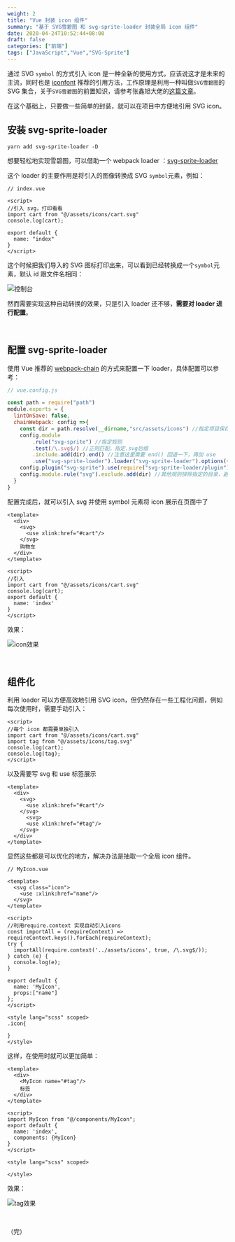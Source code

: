 ```yaml
---
weight: 2
title: "Vue 封装 icon 组件"
summary: "基于 SVG雪碧图 和 svg-sprite-loader 封装全局 icon 组件"
date: 2020-04-24T10:52:44+08:00
draft: false
categories: ["前端"]
tags: ["JavaScript","Vue","SVG-Sprite"]
---
```


通过 SVG `symbol` 的方式引入 icon 是一种全新的使用方式，应该说这才是未来的主流，同时也是 [iconfont](https://www.iconfont.cn/) 推荐的引用方法，工作原理是利用一种叫做`SVG雪碧图`的 SVG 集合，关于`SVG雪碧图`的前置知识，请参考张鑫旭大佬的[这篇文章](https://www.zhangxinxu.com/wordpress/2014/07/introduce-svg-sprite-technology/)。

在这个基础上，只要做一些简单的封装，就可以在项目中方便地引用 SVG icon。

## 安装 svg-sprite-loader

```code
yarn add svg-sprite-loader -D
```

想要轻松地实现雪碧图，可以借助一个 webpack loader ：[svg-sprite-loader](https://github.com/JetBrains/svg-sprite-loader) 

这个 loader 的主要作用是将引入的图像转换成 SVG `symbol`元素，例如：

```vue
// index.vue

<script>
//引入 svg，打印看看
import cart from "@/assets/icons/cart.svg"
console.log(cart);
    
export default {
  name: "index"
}
</script>
```

这个时候把我们导入的 SVG 图标打印出来，可以看到已经转换成一个`symbol`元素，默认 id 跟文件名相同：

![控制台](https://wumanhoblogimg.obs.cn-south-1.myhuaweicloud.com/images/vuesvg/symbol01.png)

然而需要实现这种自动转换的效果，只是引入 loader 还不够，**需要对 loader 进行配置**。

&nbsp;

## 配置 svg-sprite-loader

使用 Vue 推荐的 [webpack-chain](https://github.com/Yatoo2018/webpack-chain/tree/zh-cmn-Hans) 的方式来配置一下 loader，具体配置可以参考：

```javascript
// vue.config.js

const path = require("path")
module.exports = {
  lintOnSave: false,
  chainWebpack: config =>{
    const dir = path.resolve(__dirname,"src/assets/icons") //指定项目保存 icon 的文件夹
    config.module
        .rule("svg-sprite") //指定规则
        .test(/\.svg$/) //正则匹配，指定.svg后缀
        .include.add(dir).end() //注意这里需要 end() 回退一下，再加 use
        .use("svg-sprite-loader").loader("svg-sprite-loader").options({extract:false}).end()
    config.plugin("svg-sprite").use(require("svg-sprite-loader/plugin"),[{plainSprite:true}])
    config.module.rule("svg").exclude.add(dir) //其他规则排除指定的目录，避免冲突
  }
}
```

配置完成后，就可以引入 svg 并使用 symbol 元素将 icon 展示在页面中了

```vue
<template>
  <div>
    <svg>
      <use xlink:href="#cart"/>
    </svg>
    购物车
  </div>
</template>

<script>
//引入
import cart from "@/assets/icons/cart.svg"
console.log(cart);
export default {
  name: 'index'
}
</script>
```

效果：

![icon效果](https://wumanhoblogimg.obs.cn-south-1.myhuaweicloud.com/images/vuesvg/cart.png)

&nbsp;

## 组件化 

利用 loader 可以方便高效地引用 SVG icon，但仍然存在一些工程化问题，例如每次使用时，需要手动引入：

```vue
<script>
//每个 icon 都需要单独引入
import cart from "@/assets/icons/cart.svg"
import tag from "@/assets/icons/tag.svg"
console.log(cart);
console.log(tag);
</script>
```

以及需要写 svg 和 use 标签展示

```vue
<template>
  <div>
    <svg>
      <use xlink:href="#cart"/>
    </svg>
      <svg>
      <use xlink:href="#tag"/>
    </svg>
  </div>
</template>
```

显然这些都是可以优化的地方，解决办法是抽取一个全局 icon 组件。

```vue
// MyIcon.vue

<template>
  <svg class="icon">
    <use :xlink:href="name"/>
  </svg>
</template>

<script>
//利用require.context 实现自动引入icons
const importAll = (requireContext) => requireContext.keys().forEach(requireContext);
try {
  importAll(require.context('../assets/icons', true, /\.svg$/));
} catch (e) {
  console.log(e);
}
    
export default {
  name: 'MyIcon',
  props:["name"]
};
</script>

<style lang="scss" scoped>
.icon{
  
}
</style>
```

这样，在使用时就可以更加简单：

```vue
<template>
  <div>
    <MyIcon name="#tag"/>
    标签
  </div>
</template>

<script>
import MyIcon from "@/components/MyIcon";
export default {
  name: 'index',
  components: {MyIcon}
}
</script>

<style lang="scss" scoped>

</style>
```

效果：

![tag效果](https://wumanhoblogimg.obs.cn-south-1.myhuaweicloud.com/images/vuesvg/tag.png)

&nbsp;

（完）
